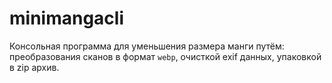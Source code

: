 # minimangacli

Консольная программа для уменьшения размера манги путём: преобразования сканов в формат `webp`, очисткой exif данных, упаковкой в zip архив.

